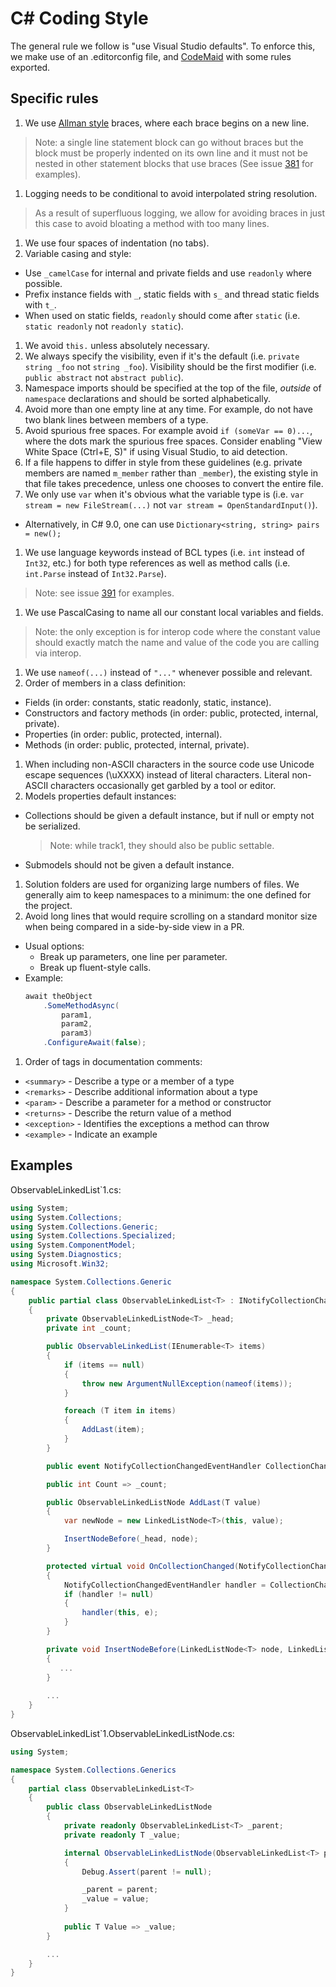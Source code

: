 # C# Coding Style

The general rule we follow is "use Visual Studio defaults".
To enforce this, we make use of an .editorconfig file, and [CodeMaid](https://marketplace.visualstudio.com/items?itemName=SteveCadwallader.CodeMaidVS2022) with some rules exported.

## Specific rules

1. We use [Allman style](http://en.wikipedia.org/wiki/Indent_style#Allman_style) braces, where each brace begins on a new line.
  > Note: a single line statement block can go without braces but the block must be properly indented on its own line and it must not be nested in other statement blocks that use braces (See issue [381](https://github.com/dotnet/corefx/issues/381) for examples).
1. Logging needs to be conditional to avoid interpolated string resolution.
  > As a result of superfluous logging, we allow for avoiding braces in just this case to avoid bloating a method with too many lines.
1. We use four spaces of indentation (no tabs).
1. Variable casing and style:
  - Use `_camelCase` for internal and private fields and use `readonly` where possible.
  - Prefix instance fields with `_`, static fields with `s_` and thread static fields with `t_`.
  - When used on static fields, `readonly` should come after `static` (i.e. `static readonly` not `readonly static`).
1. We avoid `this.` unless absolutely necessary.
1. We always specify the visibility, even if it's the default (i.e.
   `private string _foo` not `string _foo`). Visibility should be the first modifier (i.e. 
   `public abstract` not `abstract public`).
1. Namespace imports should be specified at the top of the file, *outside* of
   `namespace` declarations and should be sorted alphabetically.
1. Avoid more than one empty line at any time. For example, do not have two blank lines between members of a type.
1. Avoid spurious free spaces.
   For example avoid `if (someVar == 0)...`, where the dots mark the spurious free spaces.
   Consider enabling "View White Space (Ctrl+E, S)" if using Visual Studio, to aid detection.
1. If a file happens to differ in style from these guidelines (e.g. private members are named `m_member`
   rather than `_member`), the existing style in that file takes precedence, unless one chooses to convert the entire file.
1. We only use `var` when it's obvious what the variable type is (i.e. `var stream = new FileStream(...)` not `var stream = OpenStandardInput()`).
  - Alternatively, in C# 9.0, one can use `Dictionary<string, string> pairs = new();`
1. We use language keywords instead of BCL types (i.e. `int` instead of `Int32`, etc.) for both type references as well as method calls (i.e. `int.Parse` instead of `Int32.Parse`).
  > Note: see issue [391](https://github.com/dotnet/corefx/issues/391) for examples.
1. We use PascalCasing to name all our constant local variables and fields.
  > Note: the only exception is for interop code where the constant value should exactly match the name and value of the code you are calling via interop.
1. We use `nameof(...)` instead of `"..."` whenever possible and relevant.
1. Order of members in a class definition:
  - Fields (in order: constants, static readonly, static, instance).
  - Constructors and factory methods (in order: public, protected, internal, private).
  - Properties (in order: public, protected, internal).
  - Methods (in order: public, protected, internal, private).
1. When including non-ASCII characters in the source code use Unicode escape sequences (\uXXXX) instead of literal characters. Literal non-ASCII characters occasionally get garbled by a tool or editor.
1. Models properties default instances:
  - Collections should be given a default instance, but if null or empty not be serialized.
    > Note: while track1, they should also be public settable.
  - Submodels should not be given a default instance.
1. Solution folders are used for organizing large numbers of files. We generally aim to keep namespaces to a minimum: the one defined for the project.
1. Avoid long lines that would require scrolling on a standard monitor size when being compared in a side-by-side view in a PR.
  - Usual options:
    - Break up parameters, one line per parameter.
    - Break up fluent-style calls.
  - Example:
    ```csharp
    await theObject
        .SomeMethodAsync(
            param1,
            param2,
            param3)
        .ConfigureAwait(false);
    ```
1. Order of tags in documentation comments:
  - `<summary>` - Describe a type or a member of a type
  - `<remarks>` - Describe additional information about a type
  - `<param>` - Describe a parameter for a method or constructor
  - `<returns>` - Describe the return value of a method
  - `<exception>` - Identifies the exceptions a method can throw
  - `<example>` - Indicate an example

## Examples

ObservableLinkedList`1.cs:

```C#
using System;
using System.Collections;
using System.Collections.Generic;
using System.Collections.Specialized;
using System.ComponentModel;
using System.Diagnostics;
using Microsoft.Win32;

namespace System.Collections.Generic
{
    public partial class ObservableLinkedList<T> : INotifyCollectionChanged, INotifyPropertyChanged
    {
        private ObservableLinkedListNode<T> _head;
        private int _count;

        public ObservableLinkedList(IEnumerable<T> items)
        {
            if (items == null)
            {
                throw new ArgumentNullException(nameof(items));
            }

            foreach (T item in items)
            {
                AddLast(item);
            }
        }

        public event NotifyCollectionChangedEventHandler CollectionChanged;

        public int Count => _count;

        public ObservableLinkedListNode AddLast(T value) 
        {
            var newNode = new LinkedListNode<T>(this, value);

            InsertNodeBefore(_head, node);
        }

        protected virtual void OnCollectionChanged(NotifyCollectionChangedEventArgs e)
        {
            NotifyCollectionChangedEventHandler handler = CollectionChanged;
            if (handler != null)
            {
                handler(this, e);
            }
        }

        private void InsertNodeBefore(LinkedListNode<T> node, LinkedListNode<T> newNode)
        {
           ...
        }
        
        ...
    }
}
```

ObservableLinkedList`1.ObservableLinkedListNode.cs:

```C#
using System;

namespace System.Collections.Generics
{
    partial class ObservableLinkedList<T>
    {
        public class ObservableLinkedListNode
        {
            private readonly ObservableLinkedList<T> _parent;
            private readonly T _value;

            internal ObservableLinkedListNode(ObservableLinkedList<T> parent, T value)
            {
                Debug.Assert(parent != null);

                _parent = parent;
                _value = value;
            }
            
            public T Value => _value;
        }

        ...
    }
}
```
